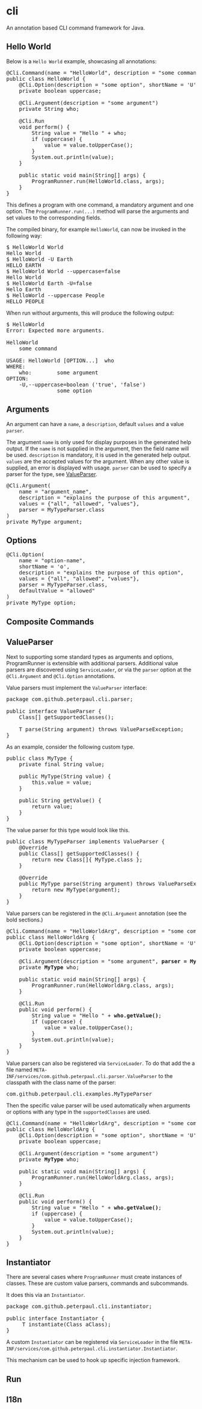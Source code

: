 # cli

An annotation based CLI command framework for Java.

## Hello World

Below is a `Hello World` example, showcasing all annotations:

<pre lang="Java">
@Cli.Command(name = "HelloWorld", description = "some command")
public class HelloWorld {
    @Cli.Option(description = "some option", shortName = 'U')
    private boolean uppercase;

    @Cli.Argument(description = "some argument")
    private String who;

    @Cli.Run
    void perform() {
        String value = "Hello " + who;
        if (uppercase) {
            value = value.toUpperCase();
        }
        System.out.println(value);
    }
    
    public static void main(String[] args) {
        ProgramRunner.run(HelloWorld.class, args);
    }
}
</pre>

This defines a program with one command, a mandatory argument and one option. The `ProgramRunner.run(...)` method will parse the arguments and set values to the corresponding fields.

The compiled binary, for example `HelloWorld`, can now be invoked in the following way:

<pre>
$ HelloWorld World
Hello World
$ HelloWorld -U Earth
HELLO EARTH
$ HelloWorld World --uppercase=false
Hello World
$ HelloWorld Earth -U=false
Hello Earth
$ HelloWorld --uppercase People
HELLO PEOPLE
</pre>

When run without arguments, this will produce the following output:

<pre>
$ HelloWorld
Error: Expected more arguments.

HelloWorld
    some command

USAGE: HelloWorld [OPTION...]  who
WHERE:
    who:        some argument
OPTION:
    -U,--uppercase=boolean ('true', 'false') 
                some option
</pre>

## Arguments

An argument can have a `name`, a `description`, default `values` and a value `parser`.

The argument `name` is only used for display purposes in the generated help output. If the `name` is not supplied in the argument, then the field name will be used.
`description` is mandatory, it is used in the generated help output.
`values` are the accepted values for the argument. When any other value is supplied, an error is displayed with usage.
`parser` can be used to specify a parser for the type, see [ValueParser](#valueparser).

<pre lang="Java">
@Cli.Argument(
    name = "argument_name",
    description = "explains the purpose of this argument",
    values = {"all", "allowed", "values"},
    parser = MyTypeParser.class
)
private MyType argument;
</pre>

## Options

<pre lang="Java">
@Cli.Option(
    name = "option-name",
    shortName = 'o',
    description = "explains the purpose of this option",
    values = {"all", "allowed", "values"},
    parser = MyTypeParser.class,
    defaultValue = "allowed"    
)
private MyType option;
</pre>

## Composite Commands
## ValueParser

Next to supporting some standard types as arguments and options, ProgramRunner is extensible with additional parsers. Additional value parsers are discovered using `ServiceLoader`, or via the `parser` option at the `@Cli.Argument` and `@Cli.Option` annotations.

Value parsers must implement the `ValueParser` interface:

<pre lang="Java">
package com.github.peterpaul.cli.parser;

public interface ValueParser<T> {
    Class[] getSupportedClasses();

    T parse(String argument) throws ValueParseException;
}
</pre>

As an example, consider the following custom type.

<pre lang="Java">
public class MyType {
    private final String value;

    public MyType(String value) {
        this.value = value;
    }

    public String getValue() {
        return value;
    }
}
</pre>

The value parser for this type would look like this.

<pre lang="Java">
public class MyTypeParser implements ValueParser<MyType> {
    @Override
    public Class[] getSupportedClasses() {
        return new Class[]{ MyType.class };
    }

    @Override
    public MyType parse(String argument) throws ValueParseException {
        return new MyType(argument);
    }
}
</pre>

Value parsers can be registered in the `@Cli.Argument` annotation (see the bold sections.)

<pre lang="java">
@Cli.Command(name = "HelloWorldArg", description = "some command")
public class HelloWorldArg {
    @Cli.Option(description = "some option", shortName = 'U')
    private boolean uppercase;

    @Cli.Argument(description = "some argument", <strong>parser = MyTypeParser.class</strong>)
    private <strong>MyType</strong> who;

    public static void main(String[] args) {
        ProgramRunner.run(HelloWorldArg.class, args);
    }

    @Cli.Run
    public void perform() {
        String value = "Hello " + <strong>who.getValue()</strong>;
        if (uppercase) {
            value = value.toUpperCase();
        }
        System.out.println(value);
    }
}
</pre>

Value parsers can also be registered via `ServiceLoader`. To do that add the a file named `META-INF/services/com.github.peterpaul.cli.parser.ValueParser` to the classpath with the class name of the parser:

<pre lang="Java">
com.github.peterpaul.cli.examples.MyTypeParser
</pre>

Then the specific value parser will be used automatically when arguments or options with any type in the `supportedClasses` are used.

<pre lang="Java">
@Cli.Command(name = "HelloWorldArg", description = "some command")
public class HelloWorldArg {
    @Cli.Option(description = "some option", shortName = 'U')
    private boolean uppercase;

    @Cli.Argument(description = "some argument")
    private <strong>MyType</strong> who;

    public static void main(String[] args) {
        ProgramRunner.run(HelloWorldArg.class, args);
    }

    @Cli.Run
    public void perform() {
        String value = "Hello " + <strong>who.getValue()</strong>;
        if (uppercase) {
            value = value.toUpperCase();
        }
        System.out.println(value);
    }
}
</pre>

## Instantiator

There are several cases where `ProgramRunner` must create instances of classes. These are custom value parsers, commands and subcommands.

It does this via an `Instantiator`.

<pre lang="Java">
package com.github.peterpaul.cli.instantiator;

public interface Instantiator {
    <T> T instantiate(Class<T> aClass);
}
</pre>

A custom `Instantiator` can be registered via `ServiceLoader` in the file `META-INF/services/com.github.peterpaul.cli.instantiator.Instantiator`.

This mechanism can be used to hook up specific injection framework.

## Run
## I18n